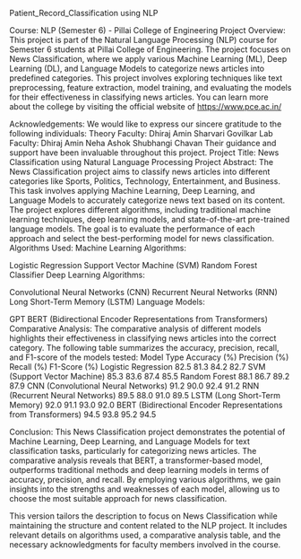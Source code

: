 Patient_Record_Classification using NLP

Course: NLP (Semester 6) - Pillai College of Engineering
Project Overview:
This project is part of the Natural Language Processing (NLP) course for Semester 6 students at Pillai College of Engineering. The project focuses on News Classification, where we apply various Machine Learning (ML), Deep Learning (DL), and Language Models to categorize news articles into predefined categories. This project involves exploring techniques like text preprocessing, feature extraction, model training, and evaluating the models for their effectiveness in classifying news articles.
You can learn more about the college by visiting the official website of https://www.pce.ac.in/

Acknowledgements:
We would like to express our sincere gratitude to the following individuals:
Theory Faculty:
Dhiraj Amin
Sharvari Govilkar
Lab Faculty:
Dhiraj Amin
Neha Ashok
Shubhangi Chavan
Their guidance and support have been invaluable throughout this project.
Project Title:
News Classification using Natural Language Processing
Project Abstract:
The News Classification project aims to classify news articles into different categories like Sports, Politics, Technology, Entertainment, and Business. This task involves applying Machine Learning, Deep Learning, and Language Models to accurately categorize news text based on its content. The project explores different algorithms, including traditional machine learning techniques, deep learning models, and state-of-the-art pre-trained language models. The goal is to evaluate the performance of each approach and select the best-performing model for news classification.
Algorithms Used:
Machine Learning Algorithms:


Logistic Regression
Support Vector Machine (SVM)
Random Forest Classifier
Deep Learning Algorithms:


Convolutional Neural Networks (CNN)
Recurrent Neural Networks (RNN)
Long Short-Term Memory (LSTM)
Language Models:


GPT
BERT (Bidirectional Encoder Representations from Transformers)
Comparative Analysis:
The comparative analysis of different models highlights their effectiveness in classifying news articles into the correct category. The following table summarizes the accuracy, precision, recall, and F1-score of the models tested:
Model Type
Accuracy (%)
Precision (%)
Recall (%)
F1-Score (%)
Logistic Regression
82.5
81.3
84.2
82.7
SVM (Support Vector Machine)
85.3
83.6
87.4
85.5
Random Forest
88.1
86.7
89.2
87.9
CNN (Convolutional Neural Networks)
91.2
90.0
92.4
91.2
RNN (Recurrent Neural Networks)
89.5
88.0
91.0
89.5
LSTM (Long Short-Term Memory)
92.0
91.1
93.0
92.0
BERT (Bidirectional Encoder Representations from Transformers)
94.5
93.8
95.2
94.5

Conclusion:
This News Classification project demonstrates the potential of Machine Learning, Deep Learning, and Language Models for text classification tasks, particularly for categorizing news articles. The comparative analysis reveals that BERT, a transformer-based model, outperforms traditional methods and deep learning models in terms of accuracy, precision, and recall. By employing various algorithms, we gain insights into the strengths and weaknesses of each model, allowing us to choose the most suitable approach for news classification.

This version tailors the description to focus on News Classification while maintaining the structure and content related to the NLP project. It includes relevant details on algorithms used, a comparative analysis table, and the necessary acknowledgments for faculty members involved in the course.

